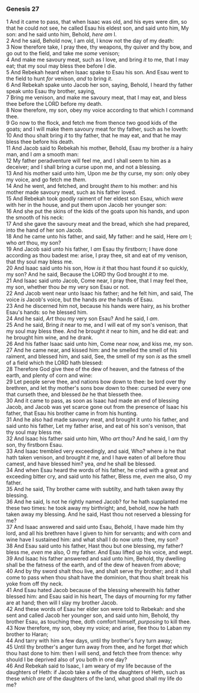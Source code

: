 ### Genesis 27

1 And it came to pass, that when Isaac was old, and his eyes were dim, so that he could not see, he called Esau his eldest son, and said unto him, My son: and he said unto him, Behold, *here am* I.  
2 And he said, Behold now, I am old, I know not the day of my death:  
3 Now therefore take, I pray thee, thy weapons, thy quiver and thy bow, and go out to the field, and take me *some* venison;  
4 And make me savoury meat, such as I love, and bring *it* to me, that I may eat; that my soul may bless thee before I die.  
5 And Rebekah heard when Isaac spake to Esau his son. And Esau went to the field to hunt *for* venison, *and* to bring *it*.  
6 And Rebekah spake unto Jacob her son, saying, Behold, I heard thy father speak unto Esau thy brother, saying,  
7 Bring me venison, and make me savoury meat, that I may eat, and bless thee before the LORD before my death.  
8 Now therefore, my son, obey my voice according to that which I command thee.  
9 Go now to the flock, and fetch me from thence two good kids of the goats; and I will make them savoury meat for thy father, such as he loveth:  
10 And thou shalt bring *it* to thy father, that he may eat, and that he may bless thee before his death.  
11 And Jacob said to Rebekah his mother, Behold, Esau my brother *is* a hairy man, and I *am* a smooth man:  
12 My father peradventure will feel me, and I shall seem to him as a deceiver; and I shall bring a curse upon me, and not a blessing.  
13 And his mother said unto him, Upon me *be* thy curse, my son: only obey my voice, and go fetch me *them*.  
14 And he went, and fetched, and brought *them* to his mother: and his mother made savoury meat, such as his father loved.  
15 And Rebekah took goodly raiment of her eldest son Esau, which *were* with her in the house, and put them upon Jacob her younger son:  
16 And she put the skins of the kids of the goats upon his hands, and upon the smooth of his neck:  
17 And she gave the savoury meat and the bread, which she had prepared, into the hand of her son Jacob.  
18 And he came unto his father, and said, My father: and he said, Here *am* I; who *art* thou, my son?  
19 And Jacob said unto his father, I *am* Esau thy firstborn; I have done according as thou badest me: arise, I pray thee, sit and eat of my venison, that thy soul may bless me.  
20 And Isaac said unto his son, How *is it* that thou hast found *it* so quickly, my son? And he said, Because the LORD thy God brought *it* to me.  
21 And Isaac said unto Jacob, Come near, I pray thee, that I may feel thee, my son, whether thou *be* my very son Esau or not.  
22 And Jacob went near unto Isaac his father; and he felt him, and said, The voice *is* Jacob's voice, but the hands *are* the hands of Esau.  
23 And he discerned him not, because his hands were hairy, as his brother Esau's hands: so he blessed him.  
24 And he said, *Art* thou my very son Esau? And he said, I *am*.  
25 And he said, Bring *it* near to me, and I will eat of my son's venison, that my soul may bless thee. And he brought *it* near to him, and he did eat: and he brought him wine, and he drank.  
26 And his father Isaac said unto him, Come near now, and kiss me, my son.  
27 And he came near, and kissed him: and he smelled the smell of his raiment, and blessed him, and said, See, the smell of my son *is* as the smell of a field which the LORD hath blessed:  
28 Therefore God give thee of the dew of heaven, and the fatness of the earth, and plenty of corn and wine:  
29 Let people serve thee, and nations bow down to thee: be lord over thy brethren, and let thy mother's sons bow down to thee: cursed *be* every one that curseth thee, and blessed *be* he that blesseth thee.  
30 And it came to pass, as soon as Isaac had made an end of blessing Jacob, and Jacob was yet scarce gone out from the presence of Isaac his father, that Esau his brother came in from his hunting.  
31 And he also had made savoury meat, and brought it unto his father, and said unto his father, Let my father arise, and eat of his son's venison, that thy soul may bless me.  
32 And Isaac his father said unto him, Who *art* thou? And he said, I *am* thy son, thy firstborn Esau.  
33 And Isaac trembled very exceedingly, and said, Who? where *is* he that hath taken venison, and brought *it* me, and I have eaten of all before thou camest, and have blessed him? yea, *and* he shall be blessed.  
34 And when Esau heard the words of his father, he cried with a great and exceeding bitter cry, and said unto his father, Bless me, *even* me also, O my father.  
35 And he said, Thy brother came with subtilty, and hath taken away thy blessing.  
36 And he said, Is not he rightly named Jacob? for he hath supplanted me these two times: he took away my birthright; and, behold, now he hath taken away my blessing. And he said, Hast thou not reserved a blessing for me?  
37 And Isaac answered and said unto Esau, Behold, I have made him thy lord, and all his brethren have I given to him for servants; and with corn and wine have I sustained him: and what shall I do now unto thee, my son?  
38 And Esau said unto his father, Hast thou but one blessing, my father? bless me, *even* me also, O my father. And Esau lifted up his voice, and wept.  
39 And Isaac his father answered and said unto him, Behold, thy dwelling shall be the fatness of the earth, and of the dew of heaven from above;  
40 And by thy sword shalt thou live, and shalt serve thy brother; and it shall come to pass when thou shalt have the dominion, that thou shalt break his yoke from off thy neck.  
41 And Esau hated Jacob because of the blessing wherewith his father blessed him: and Esau said in his heart, The days of mourning for my father are at hand; then will I slay my brother Jacob.  
42 And these words of Esau her elder son were told to Rebekah: and she sent and called Jacob her younger son, and said unto him, Behold, thy brother Esau, as touching thee, doth comfort himself, *purposing* to kill thee.  
43 Now therefore, my son, obey my voice; and arise, flee thou to Laban my brother to Haran;  
44 And tarry with him a few days, until thy brother's fury turn away;  
45 Until thy brother's anger turn away from thee, and he forget *that* which thou hast done to him: then I will send, and fetch thee from thence: why should I be deprived also of you both in one day?  
46 And Rebekah said to Isaac, I am weary of my life because of the daughters of Heth: if Jacob take a wife of the daughters of Heth, such as these *which are* of the daughters of the land, what good shall my life do me?  
